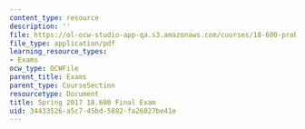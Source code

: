 ```yaml
---
content_type: resource
description: ''
file: https://ol-ocw-studio-app-qa.s3.amazonaws.com/courses/18-600-probability-and-random-variables-fall-2019/34433526a5c745bd5882fa26027be41e_MIT18_600F19_final_2017.pdf
file_type: application/pdf
learning_resource_types:
- Exams
ocw_type: OCWFile
parent_title: Exams
parent_type: CourseSection
resourcetype: Document
title: Spring 2017 18.600 Final Exam
uid: 34433526-a5c7-45bd-5882-fa26027be41e
---
```

